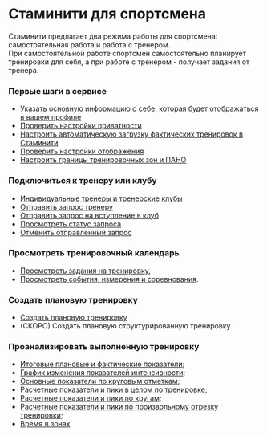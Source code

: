 # Стаминити для спортсмена

Стаминити предлагает два режима работы для спортсмена: самостоятельная работа и работа с тренером.  
При самостоятельной работе спортсмен самостоятельно планирует тренировки для себя, а при работе с тренером - получает задания от тренера.

### Первые шаги в сервисе
* [Указать основную информацию о себе, которая будет отображаться в вашем профиле](/basics/getting-started.md#personalinfo)
* [Проверить настройки приватности](/basics/getting-started.md#privacy)
* [Настроить автоматическую загрузку фактических тренировок в Стаминити](/basics/getting-started.md#sync)
* [Проверить настройки отображения](/basics/getting-started.md#show)
* [Настроить границы тренировочных зон и ПАНО](/basics/getting-started.md#trainingzones)

### Подключиться к тренеру или клубу

* [Индивидуальные тренеры и тренерские клубы](/athletes/coach-club-connection.md#coachtypes)
* [Отправить запрос тренеру](/athletes/coach-club-connection.md#startcoach)
* [Отправить запрос на вступление в клуб](/athletes/coach-club-connection.md#clubcoaching)
* [Просмотреть статус запроса](/athletes/coach-club-connection.md#requeststatus)
* [Отменить отправленный запрос](/athletes/coach-club-connection.md#cancelrequest)

### Просмотреть тренировочный календарь
* [Просмотреть задания на тренировку](/basics/calendar.md#activities),
* [Просмотреть события, измерения и соревнования](/basics/calendar.md#items).

### Создать плановую тренировку
* [Создать плановую тренировку](/basics/create-plan-activity.md)
* (СКОРО) Создать плановую структурированную тренировку

### Проанализировать выполненную тренировку
 * [Итоговые плановые и фактические показатели](/basics/analyse-detailed-activity.md#planfact);
 * [График изменения показателей интенсивности](/basics/analyse-detailed-activity.md#measurementchart);
 * [Основные показатели по круговым отметкам](/basics/analyse-detailed-activity.md#laps);
 * [Расчетные показатели и пики в целом по тренировке](/basics/analyse-detailed-activity.md#metrics);
 * [Расчетные показатели и пики по кругам](/basics/analyse-detailed-activity.md#lapmetrics);
 * [Расчетные показатели и пики по произвольному отрезку тренировки](/basics/analyse-detailed-activity.md#intervalmetrics);
 * [Время в зонах](/basics/analyse-detailed-activity.md#timeinzone)

